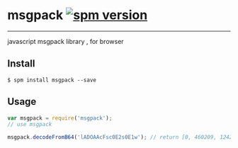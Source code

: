 # msgpack [![spm version](http://spmjs.io/badge/msgpack)](http://spmjs.io/package/msgpack)

---

javascript msgpack library , for browser

## Install

```
$ spm install msgpack --save
```

## Usage

```js
var msgpack = require('msgpack');
// use msgpack

msgpack.decodeFromB64('lADOAAcFsc0E2s0E1w'); // return [0, 460209, 1242, 1239]
```
